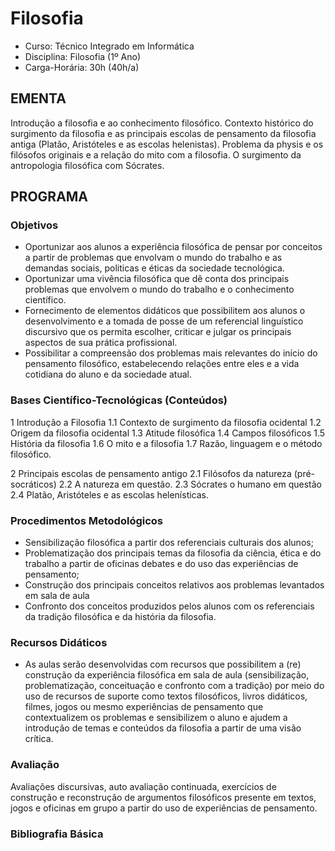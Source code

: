 # Filosofia 


* Curso: Técnico Integrado em Informática
* Disciplina: Filosofia (1º Ano)
* Carga-Horária: 30h (40h/a)

## EMENTA

Introdução a filosofia e ao conhecimento filosófico. Contexto histórico do surgimento da filosofia e as principais
escolas de pensamento da filosofia antiga (Platão, Aristóteles e as escolas helenistas). Problema da physis e os
filósofos originais e a relação do mito com a filosofia. O surgimento da antropologia filosófica com Sócrates.

## PROGRAMA
### Objetivos

*   Oportunizar aos alunos a experiência filosófica de pensar por conceitos a partir de problemas que envolvam o
    mundo do trabalho e as demandas sociais, politicas e éticas da sociedade tecnológica.
*   Oportunizar uma vivência filosófica que dê conta dos principais problemas que envolvem o mundo do trabalho
    e o conhecimento científico.
*   Fornecimento de elementos didáticos que possibilitem aos alunos o desenvolvimento e a tomada de posse de
    um referencial linguístico discursivo que os permita escolher, criticar e julgar os principais aspectos de sua
    prática profissional.
*   Possibilitar a compreensão dos problemas mais relevantes do início do pensamento filosófico, estabelecendo
    relações entre eles e a vida cotidiana do aluno e da sociedade atual.

### Bases Científico-Tecnológicas (Conteúdos)

1   Introdução a Filosofia
    1.1 Contexto de surgimento da filosofia ocidental
    1.2 Origem da filosofia ocidental
    1.3 Atitude filosófica
    1.4 Campos filosóficos
    1.5 História da filosofia
    1.6 O mito e a filosofia
    1.7 Razão, linguagem e o método filosófico.

2   Principais escolas de pensamento antigo
    2.1 Filósofos da natureza (pré-socráticos)
    2.2 A natureza em questão.
    2.3 Sócrates o humano em questão
    2.4 Platão, Aristóteles e as escolas helenísticas.

### Procedimentos Metodológicos

*   Sensibilização filosófica a partir dos referenciais culturais dos alunos;
*   Problematização dos principais temas da filosofia da ciência, ética e do trabalho a partir de oficinas debates e
    do uso das experiências de pensamento;
*   Construção dos principais conceitos relativos aos problemas levantados em sala de aula
*   Confronto dos conceitos produzidos pelos alunos com os referenciais da tradição filosófica e da história da
    filosofia.

### Recursos Didáticos

*   As aulas serão desenvolvidas com recursos que possibilitem a (re) construção da experiência filosófica em
    sala de aula (sensibilização, problematização, conceituação e confronto com a tradição) por meio do uso de
    recursos de suporte como textos filosóficos, livros didáticos, filmes, jogos ou mesmo experiências de
    pensamento que contextualizem os problemas e sensibilizem o aluno e ajudem a introdução de temas e
    conteúdos da filosofia a partir de uma visão crítica.

### Avaliação

Avaliações discursivas, auto avaliação continuada, exercícios de construção e reconstrução de argumentos
filosóficos presente em textos, jogos e oficinas em grupo a partir do uso de experiências de pensamento.

### Bibliografia Básica
